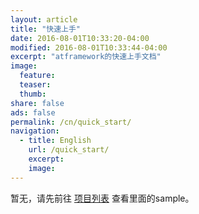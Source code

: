 ```yaml
---
layout: article
title: "快速上手"
date: 2016-08-01T10:33:20-04:00
modified: 2016-08-01T10:33:44-04:00
excerpt: "atframework的快速上手文档"
image:
  feature:
  teaser:
  thumb:
share: false
ads: false
permalink: /cn/quick_start/
navigation:
  - title: English
    url: /quick_start/
    excerpt:
    image:
---
```


暂无，请先前往 [项目列表](/cn/projects/) 查看里面的sample。